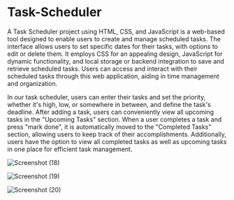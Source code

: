 # Task-Scheduler
A Task Scheduler project using HTML, CSS, and JavaScript is a web-based tool designed to enable users to create and manage scheduled tasks. The interface allows users to set specific dates for their tasks, with options to edit or delete them. It employs CSS for an appealing design, JavaScript for dynamic functionality, and local storage or backend integration to save and retrieve scheduled tasks. Users can access and interact with their scheduled tasks through this web application, aiding in time management and organization.

In our task scheduler, users can enter their tasks and set the priority, whether it's high, low, or somewhere in between, and define the task's deadline. After adding a task, users can conveniently view all upcoming tasks in the "Upcoming Tasks" section. When a user completes a task and press "mark done", it is automatically moved to the "Completed Tasks" section, allowing users to keep track of their accomplishments. Additionally, users have the option to view all completed tasks as well as upcoming tasks in one place for efficient task management.






![Screenshot (18)](https://github.com/Nithin542/Task-Scheduler/assets/146950397/26154696-91c1-4ebd-bee7-7ed89bd49de2)


![Screenshot (19)](https://github.com/Nithin542/Task-Scheduler/assets/146950397/76edf63c-1163-4ced-8488-7b6186b96599)


![Screenshot (20)](https://github.com/Nithin542/Task-Scheduler/assets/146950397/ae077d44-fbec-4444-8c59-57820da1651f)
